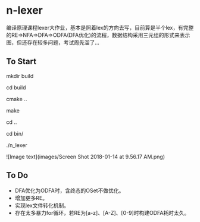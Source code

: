 # n-lexer
编译原理课程lexer大作业，基本是照着lex的方向去写，目前算是半个lex，有完整的RE=>NFA=>DFA=>ODFA(DFA优化)的流程，数据结构采用三元组的形式来表示图，但还存在较多问题，考试周先溜了...

## To Start

mkdir build

cd build

cmake ..

make

cd ..

cd bin/

./n_lexer

![Image text](images/Screen Shot 2018-01-14 at 9.56.17 AM.png)

## To Do

* DFA优化为ODFA时，含终态的OSet不做优化。
* 增加更多RE。
* 实现lex文件转化机制。
* 存在太多暴力for循环，若RE为[a-z]、[A-Z]、[0-9]时构建ODFA耗时太久。

